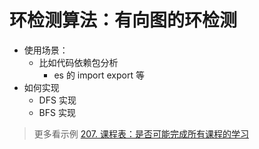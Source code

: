 
# 环检测算法：有向图的环检测



- 使用场景：
	- 比如代码依赖包分析
		- es 的 import export 等
- 如何实现
	- DFS 实现
	- BFS 实现

>  更多看示例 [207. 课程表：是否可能完成所有课程的学习](/post/2orhc37nhb.html)


